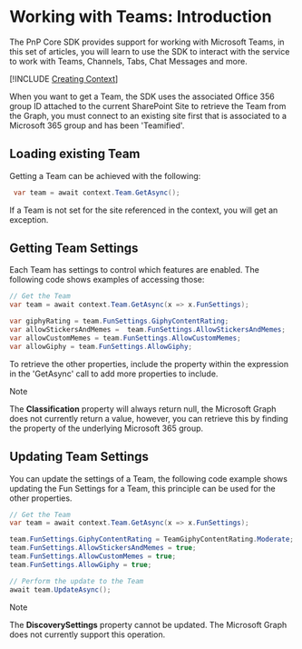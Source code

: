 # Working with Teams: Introduction

The PnP Core SDK provides support for working with Microsoft Teams, in this set of articles, you will learn to use the SDK to interact with the service to work with Teams, Channels, Tabs, Chat Messages and more.

[!INCLUDE [Creating Context](fragments/creating-context.md)]

When you want to get a Team, the SDK uses the associated Office 356 group ID attached to the current SharePoint Site to retrieve the Team from the Graph, you must connect to an existing site first that is associated to a Microsoft 365 group and has been 'Teamified'.

## Loading existing Team

Getting a Team can be achieved with the following:

```csharp
 var team = await context.Team.GetAsync();
```

If a Team is not set for the site referenced in the context, you will get an exception.

## Getting Team Settings

Each Team has settings to control which features are enabled. The following code shows examples of accessing those:

```csharp
// Get the Team
var team = await context.Team.GetAsync(x => x.FunSettings);

var giphyRating = team.FunSettings.GiphyContentRating;
var allowStickersAndMemes =  team.FunSettings.AllowStickersAndMemes;
var allowCustomMemes = team.FunSettings.AllowCustomMemes;
var allowGiphy = team.FunSettings.AllowGiphy;
```

To retrieve the other properties, include the property within the expression in the 'GetAsync' call to add more properties to include.

> [!NOTE]
> The **Classification** property will always return null, the Microsoft Graph does not currently return a value, however, you can retrieve this by finding the property of the underlying Microsoft 365 group.


## Updating Team Settings

You can update the settings of a Team, the following code example shows updating the Fun Settings for a Team, this principle can be used for the other properties.

```csharp
// Get the Team
var team = await context.Team.GetAsync(x => x.FunSettings);

team.FunSettings.GiphyContentRating = TeamGiphyContentRating.Moderate;
team.FunSettings.AllowStickersAndMemes = true;
team.FunSettings.AllowCustomMemes = true;
team.FunSettings.AllowGiphy = true;

// Perform the update to the Team
await team.UpdateAsync();

```

> [!NOTE]
> The **DiscoverySettings** property cannot be updated. The Microsoft Graph does not currently support this operation.
